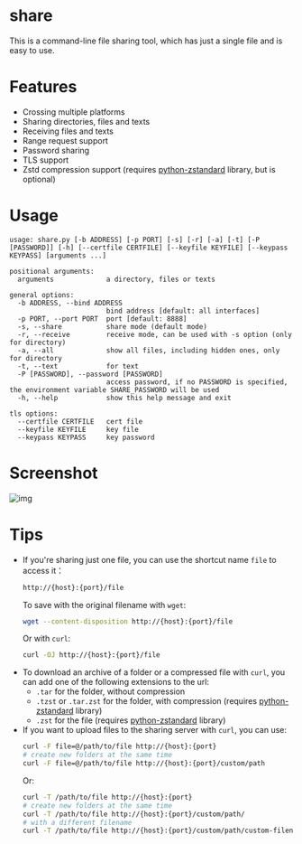 # share
This is a command-line file sharing tool, which has just a single file and is easy to use.

# Features
- Crossing multiple platforms
- Sharing directories, files and texts
- Receiving files and texts
- Range request support
- Password sharing
- TLS support
- Zstd compression support (requires [python-zstandard](https://github.com/indygreg/python-zstandard) library, but is optional)

# Usage
```
usage: share.py [-b ADDRESS] [-p PORT] [-s] [-r] [-a] [-t] [-P [PASSWORD]] [-h] [--certfile CERTFILE] [--keyfile KEYFILE] [--keypass KEYPASS] [arguments ...]

positional arguments:
  arguments             a directory, files or texts

general options:
  -b ADDRESS, --bind ADDRESS
                        bind address [default: all interfaces]
  -p PORT, --port PORT  port [default: 8888]
  -s, --share           share mode (default mode)
  -r, --receive         receive mode, can be used with -s option (only for directory)
  -a, --all             show all files, including hidden ones, only for directory
  -t, --text            for text
  -P [PASSWORD], --password [PASSWORD]
                        access password, if no PASSWORD is specified, the environment variable SHARE_PASSWORD will be used
  -h, --help            show this help message and exit

tls options:
  --certfile CERTFILE   cert file
  --keyfile KEYFILE     key file
  --keypass KEYPASS     key password
```

# Screenshot
![img](https://github.com/beavailable/share/blob/main/screenshot.gif)

# Tips
- If you're sharing just one file, you can use the shortcut name `file` to access it：
    ```bash
    http://{host}:{port}/file
    ```
    To save with the original filename with `wget`:
    ```bash
    wget --content-disposition http://{host}:{port}/file
    ```
    Or with `curl`:
    ```bash
    curl -OJ http://{host}:{port}/file
    ```
- To download an archive of a folder or a compressed file with `curl`, you can add one of the following extensions to the url:
    - `.tar` for the folder, without compression
    - `.tzst` or `.tar.zst` for the folder, with compression (requires [python-zstandard](https://github.com/indygreg/python-zstandard) library)
    - `.zst` for the file (requires [python-zstandard](https://github.com/indygreg/python-zstandard) library)
- If you want to upload files to the sharing server with `curl`, you can use:
    ```bash
    curl -F file=@/path/to/file http://{host}:{port}
    # create new folders at the same time
    curl -F file=@/path/to/file http://{host}:{port}/custom/path
    ```
    Or:
    ```bash
    curl -T /path/to/file http://{host}:{port}
    # create new folders at the same time
    curl -T /path/to/file http://{host}:{port}/custom/path/
    # with a different filename
    curl -T /path/to/file http://{host}:{port}/custom/path/custom-filename
    ```
